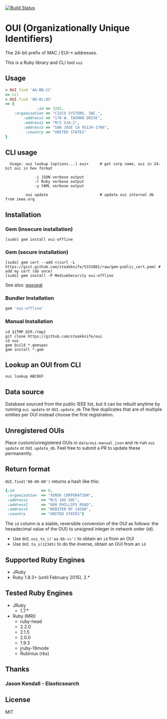 [![Build Status](https://travis-ci.org/steakknife/oui.svg)](https://travis-ci.org/steakknife/oui)
# OUI (Organizationally Unique Identifiers)

The 24-bit prefix of MAC / EUI-\* addresses.

This is a Ruby library and CLI tool `oui`

## Usage

```ruby
> OUI.find 'AA-BB-CC'
=> nil
> OUI.find '00:0c:85'
=> {
              :id => 3205,
    :organization => "CISCO SYSTEMS, INC.",
        :address1 => "170 W. TASMAN DRIVE",
        :address2 => "M/S SJA-2",
        :address3 => "SAN JOSE CA 95134-1706",
         :country => "UNITED STATES"
}
```

## CLI usage

```text
  Usage: oui lookup [options...] oui+     # get corp name, oui in 24-bit oui in hex format

             -j JSON verbose output
             -r Ruby verbose output
             -y YAML verbose output

         oui update                       # update oui internal db from ieee.org
```

## Installation
### Gem (insecure installation)

```shell
[sudo] gem install oui-offline
```
### Gem (secure installation)

```shell
[sudo] gem cert --add <(curl -L https://gist.github.com/steakknife/5333881/raw/gem-public_cert.pem) # add my cert (do once)
[sudo] gem install -P MediumSecurity oui-offline
```

See also: [waxseal](https://github.com/steakknife/waxseal)

### Bundler Installation

```ruby
gem 'oui-offline'
```

### Manual Installation

    cd ${TMP_DIR-/tmp}
    git clone https://github.com/steakknife/oui
    cd oui
    gem build *.gemspec
    gem install *.gem
  

## Lookup an OUI from CLI

`oui lookup ABCDEF`

## Data source

Database sourced from the public IEEE list, but it can be rebuilt anytime by running `oui update` or `OUI.update_db`
The few duplicates that are of multiple entities per OUI instead choose the first registration.

## Unregistered OUIs

Place custom/unregistered OUIs in `data/oui-manual.json` and re-run `oui update` or `OUI.update_db`.  Feel free to submit a PR to update these permanently.

## Return format

`OUI.find('00-00-00')` returns a hash like this:

```ruby
{:id            => 0,
 :organization  => "XEROX CORPORATION",
 :address1      => "M/S 105-50C",
 :address2      => "800 PHILLIPS ROAD",
 :address3      => "WEBSTER NY 14580",
 :country       => "UNITED STATES"}
```


The `id` column is a stable, reversible conversion of the OUI as follows: the hexadecimal value of the OUI) to unsigned integer in network order (id).

- Use `OUI.oui_to_i('aa-bb-cc')` to obtain an `id` from an OUI
- Use `OUI.to_s(12345)` to do the inverse, obtain an OUI from an `id`

## Supported Ruby Engines

- JRuby
- Ruby 1.9.3+ (until February 2015), 2.*

## Tested Ruby Engines

- JRuby
    - 1.7.*
- Ruby (MRI)
    - ruby-head
    - 2.2.0
    - 2.1.5
    - 2.0.0
    - 1.9.3
    - jruby-19mode
    - Rubinius (rbx)

## Thanks

### **Jason Kendall** - Elasticsearch

## License

MIT

